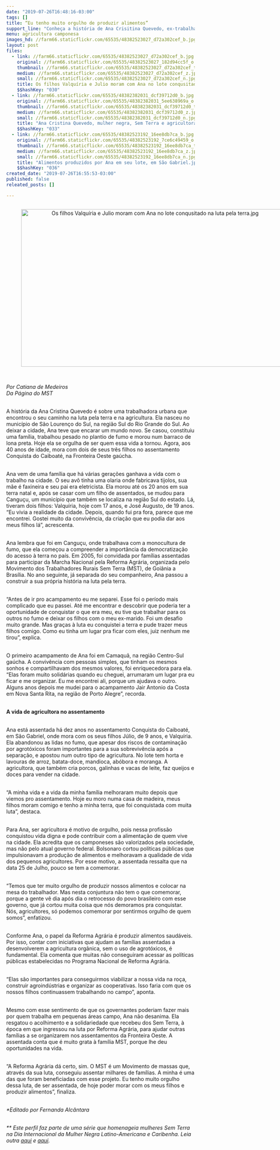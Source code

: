 ```yaml
---
date: "2019-07-26T16:48:16-03:00"
tags: []
title: “Eu tenho muito orgulho de produzir alimentos”
support_line: "​Conheça a história de Ana Crisitina Quevedo, ex-trabalhadora urbana que se encontrou na vida de agricultora\n\n"
menu: agricultura camponesa
images_hd: //farm66.staticflickr.com/65535/48382523027_d72a302cef_b.jpg
layout: post
files:
  - link: //farm66.staticflickr.com/65535/48382523027_d72a302cef_b.jpg
    original: //farm66.staticflickr.com/65535/48382523027_182d94cc5f_o.jpg
    thumbnail: //farm66.staticflickr.com/65535/48382523027_d72a302cef_t.jpg
    medium: //farm66.staticflickr.com/65535/48382523027_d72a302cef_z.jpg
    small: //farm66.staticflickr.com/65535/48382523027_d72a302cef_n.jpg
    title: Os filhos Valquíria e Julio moram com Ana no lote conqusitado na luta pela terra.jpg
    $$hashKey: "030"
  - link: //farm66.staticflickr.com/65535/48382382031_dcf39712d0_b.jpg
    original: //farm66.staticflickr.com/65535/48382382031_5ee638969a_o.jpg
    thumbnail: //farm66.staticflickr.com/65535/48382382031_dcf39712d0_t.jpg
    medium: //farm66.staticflickr.com/65535/48382382031_dcf39712d0_z.jpg
    small: //farm66.staticflickr.com/65535/48382382031_dcf39712d0_n.jpg
    title: "Ana Cristina Quevedo, mulher negra, Sem Terra e agricultora, sente orgulho de quem se tornou.jpg"
    $$hashKey: "033"
  - link: //farm66.staticflickr.com/65535/48382523192_16ee8db7ca_b.jpg
    original: //farm66.staticflickr.com/65535/48382523192_7ce6c49459_o.jpg
    thumbnail: //farm66.staticflickr.com/65535/48382523192_16ee8db7ca_t.jpg
    medium: //farm66.staticflickr.com/65535/48382523192_16ee8db7ca_z.jpg
    small: //farm66.staticflickr.com/65535/48382523192_16ee8db7ca_n.jpg
    title: "Alimentos produzidos por Ana em seu lote, em São Gabriel.jpg"
    $$hashKey: "036"
created_date: "2019-07-26T16:55:53-03:00"
published: false
releated_posts: []

---
```

<div style="text-align:center">
<figure class="image" style="display:inline-block"><img alt="Os filhos Valquíria e Julio moram com Ana no lote conqusitado na luta pela terra.jpg" height="420" src="//farm66.staticflickr.com/65535/48382523027_d72a302cef_b.jpg" width="700" />
<figcaption></figcaption>
</figure>
</div>

<p><br />
<em>Por Catiana de Medeiros<br />
Da P&aacute;gina do MST</em></p>

<p><br />
A hist&oacute;ria da Ana Cristina Quevedo &eacute; sobre uma trabalhadora urbana que encontrou o seu caminho na luta pela terra e na agricultura. Ela nasceu no munic&iacute;pio de S&atilde;o Louren&ccedil;o do Sul, na regi&atilde;o Sul do Rio Grande do Sul. Ao deixar a cidade, Ana teve que encarar um mundo novo. Se casou, constituiu uma fam&iacute;lia, trabalhou pesado no plantio de fumo e morou num barraco de lona preta. Hoje ela se orgulha de ser quem essa vida a tornou. Agora, aos 40 anos de idade, mora com dois de seus tr&ecirc;s filhos no assentamento Conquista do Caiboat&eacute;, na Fronteira Oeste ga&uacute;cha.</p>

<p><br />
Ana vem de uma fam&iacute;lia que h&aacute; v&aacute;rias gera&ccedil;&otilde;es ganhava a vida com o trabalho na cidade. O seu av&ocirc; tinha uma olaria onde fabricava tijolos, sua m&atilde;e &eacute; faxineira e seu pai era eletricista. Ela morou at&eacute; os 20 anos em sua terra natal e, ap&oacute;s se casar com um filho de assentados, se mudou para Cangu&ccedil;u, um munic&iacute;pio que tamb&eacute;m se localiza na regi&atilde;o Sul do estado. L&aacute;, tiveram dois filhos: Valqu&iacute;ria, hoje com 17 anos, e Jos&eacute; Augusto, de 19 anos. &ldquo;Eu vivia a realidade da cidade. Depois, quando fui pra fora, parece que me encontrei. Gostei muito da conviv&ecirc;ncia, da cria&ccedil;&atilde;o que eu podia dar aos meus filhos l&aacute;&rdquo;, acrescenta.</p>

<p><br />
Ana lembra que foi em Cangu&ccedil;u, onde trabalhava com a monocultura de fumo, que ela come&ccedil;ou a compreender a import&acirc;ncia da democratiza&ccedil;&atilde;o do acesso &agrave; terra no pa&iacute;s. Em 2005, foi convidada por fam&iacute;lias assentadas para participar da Marcha Nacional pela Reforma Agr&aacute;ria, organizada pelo Movimento dos Trabalhadores Rurais Sem Terra (MST), de Goi&acirc;nia a Bras&iacute;lia. No ano seguinte, j&aacute; separada do seu companheiro, Ana passou a construir a sua pr&oacute;pria hist&oacute;ria na luta pela terra.</p>

<p><br />
&ldquo;Antes de ir pro acampamento eu me separei. Esse foi o per&iacute;odo mais complicado que eu passei. At&eacute; me encontrar e descobrir que poderia ter a oportunidade de conquistar o que era meu, eu tive que trabalhar para os outros no fumo e deixar os filhos com o meu ex-marido. Foi um desafio muito grande. Mas gra&ccedil;as &agrave; luta eu conquistei a terra e pude trazer meus filhos comigo. Como eu tinha um lugar pra ficar com eles, juiz nenhum me tirou&rdquo;, explica.</p>

<p><br />
O primeiro acampamento de Ana foi em Camaqu&atilde;, na regi&atilde;o Centro-Sul ga&uacute;cha. A conviv&ecirc;ncia com pessoas simples, que tinham os mesmos sonhos e compartilhavam dos mesmos valores, foi enriquecedora para ela. &ldquo;Elas foram muito solid&aacute;rias quando eu cheguei, arrumaram um lugar pra eu ficar e me organizar. Eu me encontrei ali, porque um ajudava o outro. Alguns anos depois me mudei para o acampamento Jair Antonio da Costa em Nova Santa Rita, na regi&atilde;o de Porto Alegre&rdquo;, recorda.&nbsp;</p>

<p><br />
<strong>A vida de agricultora no assentamento</strong></p>

<p><br />
Ana est&aacute; assentada h&aacute; dez anos no assentamento Conquista do Caiboat&eacute;, em S&atilde;o Gabriel, onde mora com os seus filhos J&uacute;lio, de 9 anos, e Valqu&iacute;ria. Ela abandonou as lidas no fumo, que apesar dos riscos de contamina&ccedil;&atilde;o por agrot&oacute;xicos foram importantes para a sua sobreviv&ecirc;ncia ap&oacute;s a separa&ccedil;&atilde;o, e apostou num outro tipo de agricultura. No lote tem horta e lavouras de arroz, batata-doce, mandioca, ab&oacute;bora e moranga. A agricultora, que tamb&eacute;m cria porcos, galinhas e vacas de leite, faz queijos e doces para vender na cidade.</p>

<p><br />
&ldquo;A minha vida e a vida da minha fam&iacute;lia melhoraram muito depois que viemos pro assentamento. Hoje eu moro numa casa de madeira, meus filhos moram comigo e tenho a minha terra, que foi conquistada com muita luta&rdquo;, destaca.<br />
&nbsp;</p>

<p>Para Ana, ser agricultora &eacute; motivo de orgulho, pois nessa profiss&atilde;o conquistou vida digna e pode contribuir com a alimenta&ccedil;&atilde;o de quem vive na cidade. Ela acredita que os camponeses s&atilde;o valorizados pela sociedade, mas n&atilde;o pelo atual governo federal. Bolsonaro cortou pol&iacute;ticas p&uacute;blicas que impulsionavam a produ&ccedil;&atilde;o de alimentos e melhoravam a qualidade de vida dos pequenos agricultores. Por esse motivo, a assentada ressalta que na data 25 de Julho, pouco se tem a comemorar.</p>

<p><br />
&ldquo;Temos que ter muito orgulho de produzir nossos alimentos e colocar na mesa do trabalhador. Mas nesta conjuntura n&atilde;o tem o que comemorar, porque a gente v&ecirc; dia ap&oacute;s dia o retrocesso do povo brasileiro com esse governo, que j&aacute; cortou muita coisa que n&oacute;s demoramos pra conquistar. N&oacute;s, agricultores, s&oacute; podemos comemorar por sentirmos orgulho de quem somos&rdquo;, enfatizou.</p>

<p><br />
Conforme Ana, o papel da Reforma Agr&aacute;ria &eacute; produzir alimentos saud&aacute;veis. Por isso, contar com iniciativas que ajudam as fam&iacute;lias assentadas a desenvolverem a agricultura org&acirc;nica, sem o uso de agrot&oacute;xicos, &eacute; fundamental. Ela comenta que muitas n&atilde;o conseguiram acessar as pol&iacute;ticas p&uacute;blicas estabelecidas no Programa Nacional de Reforma Agr&aacute;ria.</p>

<p><br />
&ldquo;Elas s&atilde;o importantes para conseguirmos viabilizar a nossa vida na ro&ccedil;a, construir agroind&uacute;strias e organizar as cooperativas. Isso faria com que os nossos filhos continuassem trabalhando no campo&rdquo;, aponta.&nbsp;</p>

<p><br />
Mesmo com esse sentimento&nbsp;de que os governantes poderiam fazer mais por quem trabalha em pequenas &aacute;reas campo, Ana n&atilde;o desanima. Ela resgatou o acolhimento e a solidariedade que recebeu dos Sem Terra, &agrave; &eacute;poca em que ingressou na luta por Reforma Agr&aacute;ria, para ajudar outras fam&iacute;lias a se organizarem nos assentamentos da Fronteira Oeste. A assentada conta que &eacute; muito grata &agrave; fam&iacute;lia MST, porque lhe deu oportunidades na vida.&nbsp;</p>

<p><br />
&ldquo;A Reforma Agr&aacute;ria d&aacute; certo, sim. O MST &eacute; um Movimento de massas que, atrav&eacute;s da sua luta, conseguiu assentar milhares de fam&iacute;lias. A minha &eacute; uma das que foram beneficiadas com esse projeto. Eu tenho muito orgulho dessa luta, de ser assentada, de hoje poder morar com os meus filhos e produzir alimentos&rdquo;, finaliza.</p>

<p><br />
<em>*Editado por Fernanda Alc&acirc;ntara</em></p>

<p><br />
<em>** Este perfil faz parte de uma s&eacute;rie que homenageia mulheres Sem Terra na Dia Internacional da Mulher Negra Latino-Americana e Caribenha​. Leia outra <a href="http://www.mst.org.br/2019/07/24/lucineide-soares-negra-nordestina-e-de-luta.html">aqui</a>&nbsp;e <a href="http://www.mst.org.br/2019/07/25/dona-neusa-e-a-forca-da-mulher-negra-na-cura.html">aqui</a>.&nbsp;</em></p>
